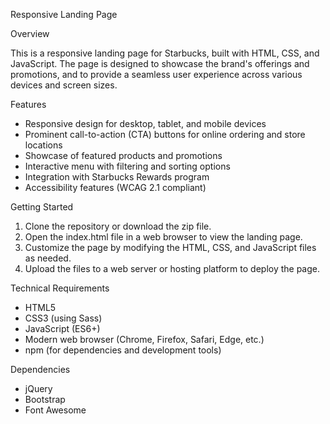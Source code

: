 Responsive Landing Page

Overview

This is a responsive landing page for Starbucks, built with HTML, CSS, and JavaScript. The page is designed to showcase the brand's offerings and promotions, and to provide a seamless user experience across various devices and screen sizes.

Features

- Responsive design for desktop, tablet, and mobile devices
- Prominent call-to-action (CTA) buttons for online ordering and store locations
- Showcase of featured products and promotions
- Interactive menu with filtering and sorting options
- Integration with Starbucks Rewards program
- Accessibility features (WCAG 2.1 compliant)

Getting Started

1. Clone the repository or download the zip file.
2. Open the index.html file in a web browser to view the landing page.
3. Customize the page by modifying the HTML, CSS, and JavaScript files as needed.
4. Upload the files to a web server or hosting platform to deploy the page.

Technical Requirements

- HTML5
- CSS3 (using Sass)
- JavaScript (ES6+)
- Modern web browser (Chrome, Firefox, Safari, Edge, etc.)
- npm (for dependencies and development tools)

Dependencies

- jQuery
- Bootstrap
- Font Awesome
